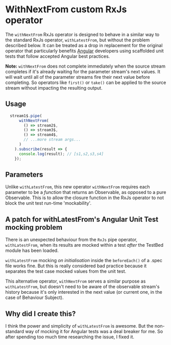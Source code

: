 # WithNextFrom custom RxJs operator

The `withNextFrom` RxJs operator is designed to behave in a similar way to the standard RxJs operator, `withLatestFrom`, but without the problem described below. It can be treated as a drop in replacement for the original operator that particularly benefits [Angular](https://angular.io/) developers using scaffolded unit tests that follow accepted Angular best practices.

**Note:** `withNextFrom` does not complete immediately when the source stream completes if it's already waiting for the parameter stream's next values. It will wait until all of the parameter streams fire their next value before completing. So operators like `first()` or `take()` can be applied to the source stream without impacting the resulting output.

## Usage

```Typescript
  stream1$.pipe(
      withNextFrom(
        () => stream2$,
        () => stream3$,
        () => stream4$,
        // ...more stream args...
      )
    ).subscribe(result => {
      console.log(result); // [s1,s2,s3,s4]
    });
```

## Parameters

Unlike `withLatestFrom`, this new operator `withNextFrom` requires each parameter to be a _function_ that returns an Observable, as opposed to a pure Observable. This is to allow the closure function in the RxJs operator to not block the unit test run-time 'mockability'.

## A patch for withLatestFrom's Angular Unit Test mocking problem

There is an unexpected behaviour from the `RxJs` pipe operator, `withLatestFrom`, when its results are mocked within a test _after_ the TestBed module has been loaded.

`withLatestFrom` mocking _on initialisation_ inside the `beforeEach()` of a .spec file works fine. But this is really considered bad practice because it separates the test case mocked values from the unit test.

This alternative operator, `withNextFrom` serves a similar purpose as `withLatestFrom`, but doesn't need to be aware of the observable stream's history because it's only interested in the next value (or current one, in the case of Behaviour Subject).

## Why did I create this?

I think the power and simplicity of `withLatestFrom` is awesome. But the non-standard way of mocking it for Angular tests was a deal breaker for me. So after spending too much time researching the issue, I fixed it.
